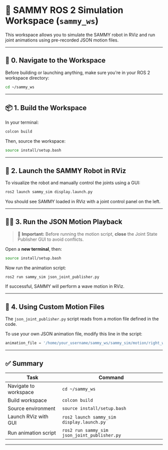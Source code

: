 # 🯡 SAMMY ROS 2 Simulation Workspace (`sammy_ws`)

This workspace allows you to simulate the SAMMY robot in RViz and run joint animations using pre-recorded JSON motion files.

---

## 📁 0. Navigate to the Workspace

Before building or launching anything, make sure you're in your ROS 2 workspace directory:

```bash
cd ~/sammy_ws
```

---

## 📦 1. Build the Workspace

In your terminal:

```bash
colcon build
```

Then, source the workspace:

```bash
source install/setup.bash
```

---

## 🧽 2. Launch the SAMMY Robot in RViz

To visualize the robot and manually control the joints using a GUI:

```bash
ros2 launch sammy_sim display.launch.py
```

You should see SAMMY loaded in RViz with a joint control panel on the left.

---

## 🧑‍💻 3. Run the JSON Motion Playback

> 📌 **Important:** Before running the motion script, **close** the Joint State Publisher GUI to avoid conflicts.

Open a **new terminal**, then:

```bash
source install/setup.bash
```

Now run the animation script:

```bash
ros2 run sammy_sim json_joint_publisher.py
```

If successful, SAMMY will perform a wave motion in RViz.

---

## 📂 4. Using Custom Motion Files

The `json_joint_publisher.py` script reads from a motion file defined in the code.

To use your own JSON animation file, modify this line in the script:

```python
animation_file = '/home/your_username/sammy_ws/sammy_sim/motion/right_wave.json'  # ← Replace with your actual file path
```

---

## ✅ Summary

| Task                  | Command                                      |
| --------------------- | -------------------------------------------- |
| Navigate to workspace | `cd ~/sammy_ws`                              |
| Build workspace       | `colcon build`                               |
| Source environment    | `source install/setup.bash`                  |
| Launch RViz with GUI  | `ros2 launch sammy_sim display.launch.py`    |
| Run animation script  | `ros2 run sammy_sim json_joint_publisher.py` |

---

